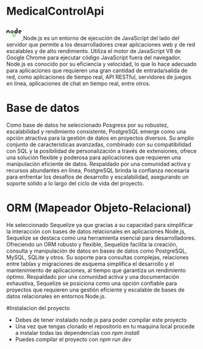# MedicalControlApi

<a href="https://nodejs.org" target="_blank" rel="noreferrer"> <img src="https://raw.githubusercontent.com/devicons/devicon/master/icons/nodejs/nodejs-original-wordmark.svg" alt="nodejs" width="40" height="40"/> </a>
Node.js es un entorno de ejecución de JavaScript del lado del servidor que permite a los desarrolladores crear aplicaciones web y de red escalables y de alto rendimiento. Utiliza el motor de JavaScript V8 de Google Chrome para ejecutar código JavaScript fuera del navegador. Node.js es conocido por su eficiencia y velocidad, lo que lo hace adecuado para aplicaciones que requieren una gran cantidad de entrada/salida de red, como aplicaciones de tiempo real, API RESTful, servidores de juegos en línea, aplicaciones de chat en tiempo real, entre otros.

# Base de datos


Como base de datos he seleccionado Posgress por su robustez, escalabilidad y rendimiento consistente, PostgreSQL emerge como una opción atractiva para la gestión de datos en proyectos diversos. Su amplio conjunto de características avanzadas, combinado con su compatibilidad con SQL y la posibilidad de personalización a través de extensiones, ofrece una solución flexible y poderosa para aplicaciones que requieren una manipulación eficiente de datos. Respaldado por una comunidad activa y recursos abundantes en línea, PostgreSQL brinda la confianza necesaria para enfrentar los desafíos de desarrollo y escalabilidad, asegurando un soporte sólido a lo largo del ciclo de vida del proyecto.

# ORM (Mapeador Objeto-Relacional)


He seleccionado Sequelize ya que gracias a su capacidad para simplificar la interacción con bases de datos relacionales en aplicaciones Node.js, Sequelize se destaca como una herramienta esencial para desarrolladores. Ofreciendo un ORM robusto y flexible, Sequelize facilita la creación, consulta y manipulación de datos en bases de datos como PostgreSQL, MySQL, SQLite y otros. Su soporte para consultas complejas, relaciones entre tablas y migraciones de esquema simplifica el desarrollo y el mantenimiento de aplicaciones, al tiempo que garantiza un rendimiento óptimo. Respaldado por una comunidad activa y una documentación exhaustiva, Sequelize se posiciona como una opción confiable para proyectos que requieren una gestión eficiente y escalable de bases de datos relacionales en entornos Node.js.


#Instalacion del proyecto 

- Debes de tener instalado node.js para poder compilar este proyecto
- Una vez que tengas clonado el repositorio en tu maquina local procede a instalar todas las dependencias con *npm install*
- Puedes compilar el proyecto con *npm run dev*
